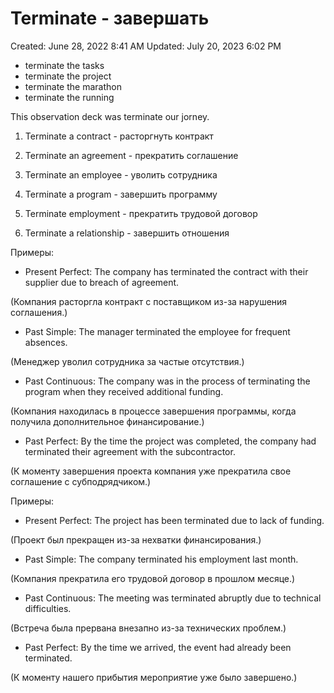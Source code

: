 # Terminate - завершать

Created: June 28, 2022 8:41 AM
Updated: July 20, 2023 6:02 PM

- terminate the tasks
- terminate the project
- terminate the marathon
- terminate the running

This observation deck was terminate our jorney.

1. Terminate a contract - расторгнуть контракт

2. Terminate an agreement - прекратить соглашение

3. Terminate an employee - уволить сотрудника

4. Terminate a program - завершить программу

5. Terminate employment - прекратить трудовой договор

6. Terminate a relationship - завершить отношения

Примеры:

- Present Perfect: The company has terminated the contract with their supplier due to breach of agreement.

(Компания расторгла контракт с поставщиком из-за нарушения соглашения.)

- Past Simple: The manager terminated the employee for frequent absences.

(Менеджер уволил сотрудника за частые отсутствия.)

- Past Continuous: The company was in the process of terminating the program when they received additional funding.

(Компания находилась в процессе завершения программы, когда получила дополнительное финансирование.)

- Past Perfect: By the time the project was completed, the company had terminated their agreement with the subcontractor.

(К моменту завершения проекта компания уже прекратила свое соглашение с субподрядчиком.)

Примеры:

- Present Perfect: The project has been terminated due to lack of funding.

(Проект был прекращен из-за нехватки финансирования.)

- Past Simple: The company terminated his employment last month.

(Компания прекратила его трудовой договор в прошлом месяце.)

- Past Continuous: The meeting was terminated abruptly due to technical difficulties.

(Встреча была прервана внезапно из-за технических проблем.)

- Past Perfect: By the time we arrived, the event had already been terminated.

(К моменту нашего прибытия мероприятие уже было завершено.)